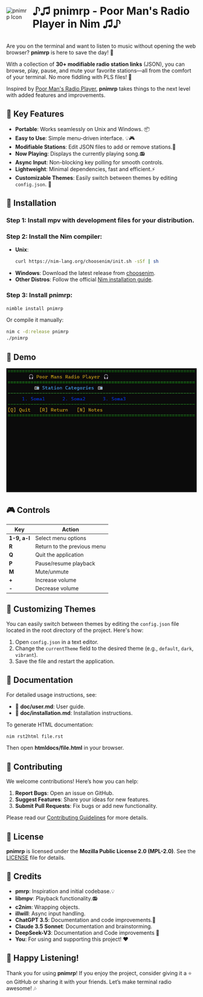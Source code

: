 <div style="display: flex; align-items: center;">
  <img src="https://github.com/bloomingchad/pnimrp/raw/main/ico.ico" alt="pnimrp Icon" width="90" style="margin-right: 10px;" />
  <h1>♪♫ pnimrp - Poor Man's Radio Player in Nim ♫♪</h1>
</div>

Are you on the terminal and want to listen to music without opening
the web browser? **pnimrp** is here to save the day! 🎉

With a collection of **30+ modifiable radio station links** (JSON),
you can browse, play, pause, and mute your favorite stations—all from
the comfort of your terminal. No more fiddling with PLS files! 🚀

Inspired by [Poor Man's Radio Player](https://github.com/hakerdefo/pmrp),
**pnimrp** takes things to the next level with added features and
improvements.

## 🌟 Key Features

- **Portable**: Works seamlessly on Unix and Windows. 📦
- **Easy to Use**: Simple menu-driven interface. 💡🎮
- **Modifiable Stations**: Edit JSON files to add or remove stations.🔧
- **Now Playing**: Displays the currently playing song.📻
- **Async Input**: Non-blocking key polling for smooth controls.
- **Lightweight**: Minimal dependencies, fast and efficient.⚡
- **Customizable Themes**: Easily switch between themes by editing `config.json`. 🎨

## 🚀 Installation

### Step 1: Install **mpv** with development files for your distribution.

### Step 2: Install the Nim compiler:

- **Unix**:
  ```bash
  curl https://nim-lang.org/choosenim/init.sh -sSf | sh
  ```
- **Windows**:
  Download the latest release from [choosenim](https://github.com/dom96/choosenim/releases).
- **Other Distros**:
  Follow the official [Nim installation guide](https://nim-lang.org/install.html).

### Step 3: Install **pnimrp**:
```bash
nimble install pnimrp
```

Or compile it manually:
```bash
nim c -d:release pnimrp
./pnimrp
```

## 🎥 Demo

![pnimrp Demo](https://github.com/bloomingchad/pnimrp/raw/main/demo.gif)

## 🎮 Controls

| Key          | Action                      |
| ------------ | --------------------------- |
| **1-9, a-l** | Select menu options         |
| **R**        | Return to the previous menu |
| **Q**        | Quit the application        |
| **P**        | Pause/resume playback       |
| **M**        | Mute/unmute                 |
| **+**        | Increase volume             |
| **-**        | Decrease volume             |

## 🎨 Customizing Themes

You can easily switch between themes by editing the `config.json` file located in the root directory of the project. Here's how:

1. Open `config.json` in a text editor.
2. Change the `currentTheme` field to the desired theme (e.g., `default`, `dark`, `vibrant`).
3. Save the file and restart the application.

## 📖 Documentation

For detailed usage instructions, see:
- 📄 **doc/user.md**: User guide.
- 📄 **doc/installation.md**: Installation instructions.

To generate HTML documentation:
```bash
nim rst2html file.rst
```

Then open **htmldocs/file.html** in your browser.

## 🤝 Contributing

We welcome contributions! Here’s how you can help:

1. **Report Bugs**: Open an issue on GitHub.
2. **Suggest Features**: Share your ideas for new features.
3. **Submit Pull Requests**: Fix bugs or add new functionality.

Please read our [Contributing Guidelines](CONTRIBUTING.md) for more details.

## 📜 License

**pnimrp** is licensed under the **Mozilla Public License 2.0 (MPL-2.0)**. See the [LICENSE](LICENSE) file
for details.

## 🙏 Credits

- **pmrp**: Inspiration and initial codebase.💡
- **libmpv**: Playback functionality.📻
- **c2nim**: Wrapping objects.
- **illwill**: Async input handling.
- **ChatGPT 3.5**: Documentation and code improvements.🤖
- **Claude 3.5 Sonnet**: Documentation and brainstorming.
- **DeepSeek-V3**: Documentation and Code improvements 🥰
- **You**: For using and supporting this project! ❤️

## 🎉 Happy Listening!

Thank you for using **pnimrp**! If you enjoy the project, consider giving it a ⭐
on GitHub or sharing it with your friends. Let’s make terminal radio awesome! 🎶